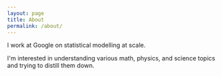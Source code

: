 ```yaml
---
layout: page
title: About
permalink: /about/
---
```


I work at Google on statistical modelling at scale.

I'm interested in understanding various math, physics, and science topics and
trying to distill them down.

[jekyll-organization]: https://github.com/tensorflow/probability

